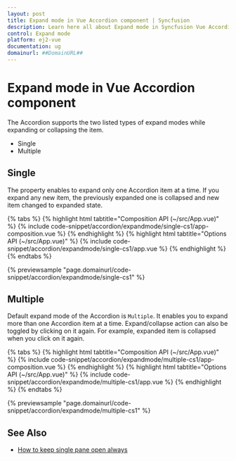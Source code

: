 ```yaml
---
layout: post
title: Expand mode in Vue Accordion component | Syncfusion
description: Learn here all about Expand mode in Syncfusion Vue Accordion component of Syncfusion Essential JS 2 and more.
control: Expand mode 
platform: ej2-vue
documentation: ug
domainurl: ##DomainURL##
---
```


# Expand mode in Vue Accordion component

 The Accordion supports the two listed types of expand modes while expanding or collapsing the item.

* Single
* Multiple

## Single

The property enables to expand only one Accordion item at a time. If you expand any new item, the previously expanded one is collapsed and
new item changed to expanded state.

{% tabs %}
{% highlight html tabtitle="Composition API (~/src/App.vue)" %}
{% include code-snippet/accordion/expandmode/single-cs1/app-composition.vue %}
{% endhighlight %}
{% highlight html tabtitle="Options API (~/src/App.vue)" %}
{% include code-snippet/accordion/expandmode/single-cs1/app.vue %}
{% endhighlight %}
{% endtabs %}
        
{% previewsample "page.domainurl/code-snippet/accordion/expandmode/single-cs1" %}

## Multiple

Default expand mode of the Accordion is `Multiple`. It enables you to expand more than one Accordion item at a time. Expand/collapse action
can also be toggled by clicking on it again. For example, expanded item is collapsed when you click on it again.

{% tabs %}
{% highlight html tabtitle="Composition API (~/src/App.vue)" %}
{% include code-snippet/accordion/expandmode/multiple-cs1/app-composition.vue %}
{% endhighlight %}
{% highlight html tabtitle="Options API (~/src/App.vue)" %}
{% include code-snippet/accordion/expandmode/multiple-cs1/app.vue %}
{% endhighlight %}
{% endtabs %}
        
{% previewsample "page.domainurl/code-snippet/accordion/expandmode/multiple-cs1" %}

## See Also

* [How to keep single pane open always](./how-to/to-keep-single-pane-open-always)